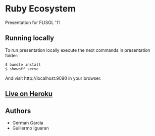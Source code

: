 # Ruby Ecosystem 
Presentation for FLISOL '11

## Running locally
To run presentation locally execute the next commands in presentation folder:

    $ bundle install
    $ showoff serve

And visit http://localhost:9090 in your browser.

## [Live on Heroku](http://ruby-ecosystem.heroku.com)

## Authors
* German Garcia
* Guillermo Iguaran
